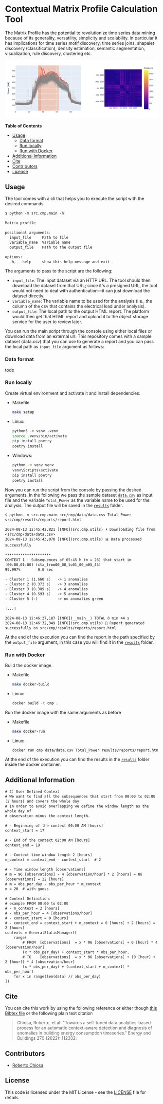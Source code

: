 # Contextual Matrix Profile Calculation Tool

The Matrix Profile has the potential to revolutionize time series data mining because of its generality, versatility,
simplicity and scalability. In particular it has implications for time series motif discovery, time series joins,
shapelet discovery (classification), density estimation, semantic segmentation, visualization, rule discovery,
clustering etc.

![](./docs/example.png)

**Table of Contents**

* [Usage](#usage)
    * [Data format](#data-format)
    * [Run locally](#run-locally)
    * [Run with Docker](#run-with-docker)
* [Additional Information](#additional-information)
* [Cite](#cite)
* [Contributors](#contributors)
* [License](#license)

## Usage

The tool comes with a cli that helps you to execute the script with the desired commands

```console 
$ python -m src.cmp.main -h

Matrix profile

positional arguments:
  input_file     Path to file
  variable_name  Variable name
  output_file    Path to the output file

options:
  -h, --help     show this help message and exit
```

The arguments to pass to the script are the following:

* `input_file`: The input dataset via an HTTP URL. The tool should then download the dataset from that URL; since it's a
  presigned URL, the tool would not need to deal with authentication—it can just download the dataset directly.
* `variable_name`: The variable name to be used for the analysis (i.e., the column of the csv that contains the
  electrical load under analysis).
* `output_file`: The local path to the output HTML report. The platform would then get that HTML report and upload it to
  the object
  storage service for the user to review later.

You can run the main script through the console using either local files or download data from an external url. This
repository comes with a sample dataset (data.csv) that you can use to generate a report and you can pass the local path
as `input_file` argument as follows:

### Data format

todo

### Run locally

Create virtual environment and activate it and install dependencies:

- Makefile
  ```bash
  make setup
  ```
- Linux:
  ```bash
  python3 -m venv .venv
  source .venv/bin/activate
  pip install poetry
  poetry install
  ```
- Windows:
  ```bash
  python -m venv venv
  venv\Scripts\activate
  pip install poetry
  poetry install
  ```

Now you can run the script from the console by passing the desired arguments. In the following we pass the sample
dataset [`data.csv`](src/cmp/data/data.csv) as input file and the variable `Total_Power` as the variable name to be used
for the analysis. The output file will be saved in the [`results`](src/cmp/results) folder.

```console
$ python -m src.cmp.main src/cmp/data/data.csv Total_Power src/cmp/results/reports/report.html

2024-08-13 12:45:42,821 [INFO](src.cmp.utils) ⬇️ Downloading file from <src/cmp/data/data.csv>
2024-08-13 12:45:43,070 [INFO](src.cmp.utils) 📊 Data processed successfully

*********************
CONTEXT 1 : Subsequences of 05:45 h (m = 23) that start in [00:00,01:00) (ctx_from00_00_to01_00_m05_45)
99.997%        0.0 sec

- Cluster 1 (1.660 s)   -> 1 anomalies
- Cluster 2 (0.372 s)   -> 3 anomalies
- Cluster 3 (0.389 s)   -> 4 anomalies
- Cluster 4 (0.593 s)   -> 5 anomalies
- Cluster 5 (-)         -> no anomalies green

[...]

2024-08-13 12:46:27,187 [INFO](__main__) TOTAL 0 min 44 s
2024-08-13 12:46:32,349 [INFO](src.cmp.utils) 🎉 Report generated successfully on src/cmp/results/reports/report.html

```

At the end of the execution you can find the report in the path specified by the `output_file` argument, in this case
you will find it in the [`results`](src/cmp/results) folder.

### Run with Docker

Build the docker image.

- Makefile
  ```bash
  make docker-build
  ```
- Linux:
  ```bash
  docker build -t cmp .
  ```

Run the docker image with the same arguments as before

- Makefile
  ```bash
  make docker-run
  ```
- Linux:
  ```bash
  docker run cmp data/data.csv Total_Power results/reports/report.html
  ```

At the end of the execution you can find the results in the [`results`](src/cmp/results) folder inside the docker
container.

## Additional Information

```
# 2) User Defined Context
# We want to find all the subsequences that start from 00:00 to 02:00 (2 hours) and covers the whole day
# In order to avoid overlapping we define the window length as the whole day of
# observation minus the context length.

# - Beginning of the context 00:00 AM [hours]
context_start = 17

# - End of the context 02:00 AM [hours]
context_end = 19

# - Context time window length 2 [hours]
m_context = context_end - context_start  # 2

# - Time window length [observations]
# m = 96 [observations] - 4 [observation/hour] * 2 [hours] = 88 [observations] = 22 [hours]
# m = obs_per_day - obs_per_hour * m_context
m = 20  # with guess

# Context Definition:
# example FROM 00:00 to 02:00
# - m_context = 2 [hours]
# - obs_per_hour = 4 [observations/hour]
# - context_start = 0 [hours]
# - context_end = context_start + m_context = 0 [hours] + 2 [hours] = 2 [hours]
contexts = GeneralStaticManager([
    range(
        # FROM  [observations]  = x * 96 [observations] + 0 [hour] * 4 [observation/hour]
        (x * obs_per_day) + context_start * obs_per_hour,
        # TO    [observations]  = x * 96 [observations] + (0 [hour] + 2 [hour]) * 4 [observation/hour]
        (x * obs_per_day) + (context_start + m_context) * obs_per_hour)
    for x in range(len(data) // obs_per_day)
])
```

## Cite

You can cite this work by using the following reference or either though [this Bibtex file](./docs/ref.bib) or the
following plain text citation

> Chiosa, Roberto, et al. "Towards a self-tuned data analytics-based process for an automatic context-aware detection
> and
> diagnosis of anomalies in building energy consumption timeseries." Energy and Buildings 270 (2022): 112302.

## Contributors

- [Roberto Chiosa](https://github.com/RobertoChiosa)

## License

This code is licensed under the MIT License - see the [LICENSE](LICENSE.md) file for details.
